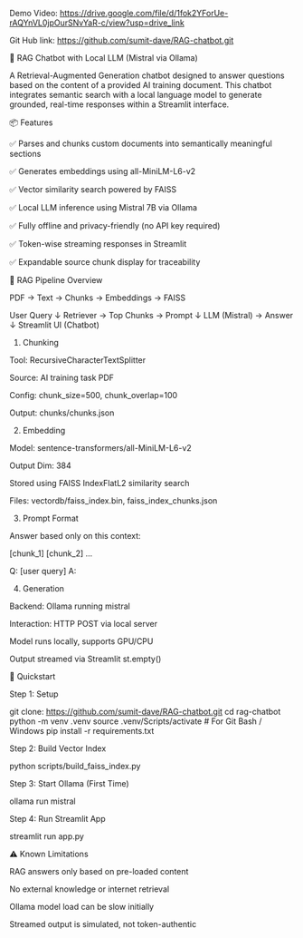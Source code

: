 Demo Video: https://drive.google.com/file/d/1fok2YForUe-rAQYnVL0jpOurSNvYaR-c/view?usp=drive_link

Git Hub link: https://github.com/sumit-dave/RAG-chatbot.git


💬 RAG Chatbot with Local LLM (Mistral via Ollama)

A Retrieval-Augmented Generation chatbot designed to answer questions based on the content of a provided AI training document. This chatbot integrates semantic search with a local language model to generate grounded, real-time responses within a Streamlit interface.

📦 Features

✅ Parses and chunks custom documents into semantically meaningful sections

✅ Generates embeddings using all-MiniLM-L6-v2

✅ Vector similarity search powered by FAISS

✅ Local LLM inference using Mistral 7B via Ollama

✅ Fully offline and privacy-friendly (no API key required)

✅ Token-wise streaming responses in Streamlit

✅ Expandable source chunk display for traceability

🧠 RAG Pipeline Overview

PDF → Text → Chunks → Embeddings → FAISS

User Query
    ↓
Retriever → Top Chunks → Prompt
    ↓
      LLM (Mistral) → Answer
         ↓
       Streamlit UI (Chatbot)


1. Chunking

Tool: RecursiveCharacterTextSplitter

Source: AI training task PDF

Config: chunk_size=500, chunk_overlap=100

Output: chunks/chunks.json

2. Embedding

Model: sentence-transformers/all-MiniLM-L6-v2

Output Dim: 384

Stored using FAISS IndexFlatL2 similarity search

Files: vectordb/faiss_index.bin, faiss_index_chunks.json

3. Prompt Format

Answer based only on this context:

[chunk_1]
[chunk_2]
...

Q: [user query]
A:

4. Generation

Backend: Ollama running mistral

Interaction: HTTP POST via local server

Model runs locally, supports GPU/CPU

Output streamed via Streamlit st.empty()

🚀 Quickstart

Step 1: Setup

git clone: https://github.com/sumit-dave/RAG-chatbot.git
cd rag-chatbot
python -m venv .venv
source .venv/Scripts/activate  # For Git Bash / Windows
pip install -r requirements.txt

Step 2: Build Vector Index

python scripts/build_faiss_index.py

Step 3: Start Ollama (First Time)

ollama run mistral

Step 4: Run Streamlit App

streamlit run app.py


⚠️ Known Limitations

RAG answers only based on pre-loaded content

No external knowledge or internet retrieval

Ollama model load can be slow initially

Streamed output is simulated, not token-authentic


